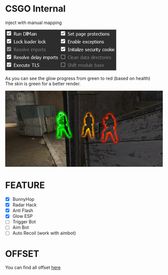 ﻿# CSGO Internal

inject with manual mapping

<img src="img/ManualMappingCSGO.PNG">

As you can see the glow progress from green to red (based on health)<br>
The skin is green for a better render.

<img src="img/GlowRender.PNG">

# FEATURE
- [x] BunnyHop
- [x] Radar Hack
- [x] Anti Flash
- [x] Glow ESP
- [ ] Trigger Bot
- [ ] Aim Bot
- [ ] Auto Recoil (work with aimbot)

# OFFSET
You can find all offset <a href="https://github.com/frk1/hazedumper/blob/master/csgo.hpp">here</a>
